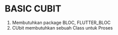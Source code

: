 # BASIC CUBIT

1. Membutuhkan package BLOC, FLUTTER_BLOC
2. CUbit membutuhkan sebuah Class untuk Proses
